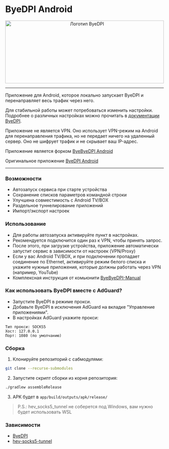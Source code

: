 # ByeDPI Android 

<div style="text-align: center;">
  <img alt="Логотип ByeDPI" src="https://github.com/dovecoteescapee/ByeDPIAndroid/blob/master/.github/images/logo.svg" width="100%" height="200px">
</div>

---

Приложение для Android, которое локально запускает ByeDPI и перенаправляет весь трафик через него.

Для стабильной работы может потребоваться изменить настройки. Подробнее о различных настройках можно прочитать в [документации ByeDPI](https://github.com/hufrea/byedpi/blob/v0.13/README.md).

Приложение не является VPN. Оно использует VPN-режим на Android для перенаправления трафика, но не передает ничего на удаленный сервер. Оно не шифрует трафик и не скрывает ваш IP-адрес.

Приложение является форком [ByeByeDPI Android](https://github.com/romanvht/ByeDPIAndroid) 

Оригинальное приложение [ByeDPI Android](https://github.com/dovecoteescapee/ByeDPIAndroid)

---

### Возможности
* Автозапуск сервиса при старте устройства
* Сохранение списков параметров командной строки
* Улучшена совместимость с Android TV/BOX
* Раздельное туннелирование приложений
* Импорт/экспорт настроек

### Использование
* Для работы автозапуска активируйте пункт в настройках.
* Рекомендуется подключится один раз к VPN, чтобы принять запрос.
* После этого, при загрузке устройства, приложение автоматически запустит сервис в зависимости от настроек (VPN/Proxy)
* Если у вас Android TV/BOX, и при подключении пропадает соединение по Ethernet, активируйте режим белого списка и укажите нужные приложения, которые должны работать через VPN (например, YouTube)
* Комплексная инструкция от комьюнити [ByeByeDPI-Manual](https://github.com/HideakiTaiki/ByeByeDPI-Manual)

### Как использовать ByeDPI вместе с AdGuard?
* Запустите ByeDPI в режиме прокси.
* Добавьте ByeDPI в исключения AdGuard на вкладке "Управление приложениями".
* В настройках AdGuard укажите прокси:
```plaintext
Тип прокси: SOCKS5
Хост: 127.0.0.1
Порт: 1080 (по умолчанию)
```

### Сборка
1. Клонируйте репозиторий с сабмодулями:
```bash
git clone --recurse-submodules
```
2. Запустите скрипт сборки из корня репозитория:
```bash
./gradlew assembleRelease
```
3. APK будет в `app/build/outputs/apk/release/`

> P.S.: hev_socks5_tunnel не соберется под Windows, вам нужно будет использовать WSL

### Зависимости
- [ByeDPI](https://github.com/hufrea/byedpi)
- [hev-socks5-tunnel](https://github.com/heiher/hev-socks5-tunnel)
